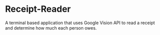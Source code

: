 # Receipt-Reader
A terminal based application that uses Google Vision API to read a receipt and determine how much each person owes.
